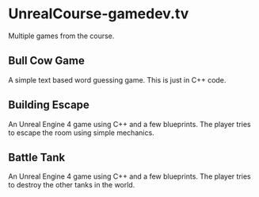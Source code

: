 # UnrealCourse-gamedev.tv
Multiple games from the course.

## Bull Cow Game
A simple text based word guessing game. This is just in C++ code.

## Building Escape
An Unreal Engine 4 game using C++ and a few blueprints. The player tries to escape the room using simple mechanics.

## Battle Tank
An Unreal Engine 4 game using C++ and a few blueprints. The player tries to destroy the other tanks in the world.
